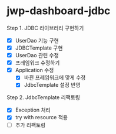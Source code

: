 # jwp-dashboard-jdbc
Step 1. JDBC 라이브러리 구현하기
- [x] UserDao 기능 구현
- [x] JDBCTemplate 구현
- [x] UserDao 관련 수정
- [x] 프레임워크 수정하기
- [x] Application 수정
  - [x] 바뀐 프레임워크에 맞게 수정
  - [x] JdbcTemplate 설정 반영

Step 2. JdbcTemplate 리팩토링
- [x] Exception 처리
- [x] try with resource 적용
- [ ] 추가 리팩토링 
